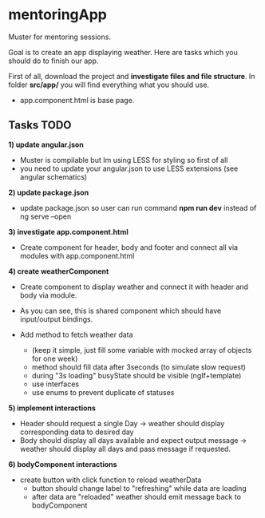 # mentoringApp
Muster for mentoring sessions.

Goal is to create an app displaying weather. Here are tasks which you should do to finish our app.

First of all, download the project and **investigate files and file structure**. 
In folder **src/app/** you will find everything what you should use.
- app.component.html is base page.


## Tasks TODO
**1) update angular.json**
- Muster is compilable but Im using LESS for styling so first of all 
- you need to update your angular.json to use LESS extensions (see angular schematics)


**2) update package.json**
- update package.json so user can run command **npm run dev**   instead of ng serve –open


**3) investigate app.component.html**
- Create component for header, body and footer and connect all via modules with app.component.html


**4) create weatherComponent**
- Create component to display weather and connect it with header and body via module. 
- As you can see, this is shared component which should have input/output bindings.

- Add method to fetch weather data
  - (keep it simple, just fill some variable with mocked array of objects for one week)
  - method should fill data after 3seconds (to simulate slow request)
  - during "3s loading" busyState should be visible (ngIf+template)
  - use interfaces
  - use enums to prevent duplicate of statuses


**5) implement interactions**
- Header should request a single Day -> weather should display corresponding data to desired day
- Body should display all days available and expect output message -> weather should display all days and pass message if requested.


**6) bodyComponent interactions**
- create button with click function to reload weatherData 
  - button should change label to "refreshing" while data are loading
  - after data are "reloaded" weather should emit message back to bodyComponent



